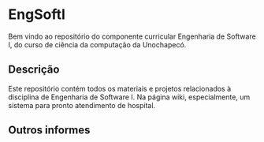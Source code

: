 # EngSoftl
Bem vindo ao repositório do componente curricular Engenharia de Software I, do curso de ciência da computação da Unochapecó.

## Descrição
Este repositório contém todos os materiais e projetos relacionados à disciplina de Engenharia de Software I. Na página wiki, especialmente, um sistema para pronto atendimento de hospital.

## Outros informes
